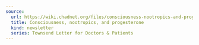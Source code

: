 ```yaml
---
source:
  url: https://wiki.chadnet.org/files/consciousness-nootropics-and-progesterone.pdf
  title: Consciousness, nootropics, and progesterone
  kind: newsletter
  series: Townsend Letter for Doctors & Patients
---
```

